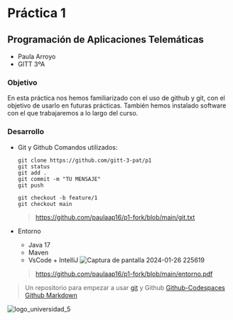 # **Práctica 1**

## Programación de Aplicaciones Telemáticas
- Paula Arroyo
- GITT 3ºA

### Objetivo
En esta práctica nos hemos familiarizado con el uso de github y git, con el objetivo de usarlo en futuras prácticas.
También hemos instalado software con el que trabajaremos a lo largo del curso.

### Desarrollo
- Git y Github
  Comandos utilizados:
  
  ```
  git clone https://github.com/gitt-3-pat/p1
  git status
  git add .
  git commit -m "TU MENSAJE"
  git push
  
  git checkout -b feature/1
  git checkout main
  ```
  > https://github.com/paulaap16/p1-fork/blob/main/git.txt
  
- Entorno
  - Java 17
  - Maven
  - VsCode + IntelliJ
![Captura de pantalla 2024-01-26 225619](https://github.com/paulaap16/p1-fork/assets/148755838/09053b7c-cf8b-41a5-8162-a3e80731e99c)

    
  > https://github.com/paulaap16/p1-fork/blob/main/entorno.pdf

  

> Un repositorio para empezar a usar [git](https://git-scm.com/) y Github
> [Github-Codespaces](https://github.com/features/codespaces)
> [Github Markdown](https://docs.github.com/es/get-started/writing-on-github/getting-started-with-writing-and-formatting-on-github/basic-writing-and-formatting-syntax)




![logo_universidad_5](https://github.com/paulaap16/p1-fork/assets/148755838/5f2445de-f146-439f-831f-036658937236)
